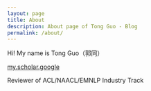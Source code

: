 ```yaml
---
layout: page
title: About
description: About page of Tong Guo - Blog 
permalink: /about/
---
```


Hi! My name is Tong Guo（郭同）

[my.scholar.google](https://scholar.google.com/citations?user=4J7HYNAAAAAJ)

Reviewer of ACL/NAACL/EMNLP Industry Track



<meta name="google-site-verification" content="8NeXeopl0Y7RpgHgRilAMtTLuzHTNav3LpL8MA7lj1A" />
